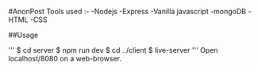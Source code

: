 #AnonPost
Tools used :-
-Nodejs
-Express
-Vanilla javascript
-mongoDB
-HTML
-CSS

##Usage

'''
$ cd server
$ npm run dev
$ cd ../client
$ live-server
'''
Open localhost/8080 on a web-browser.
